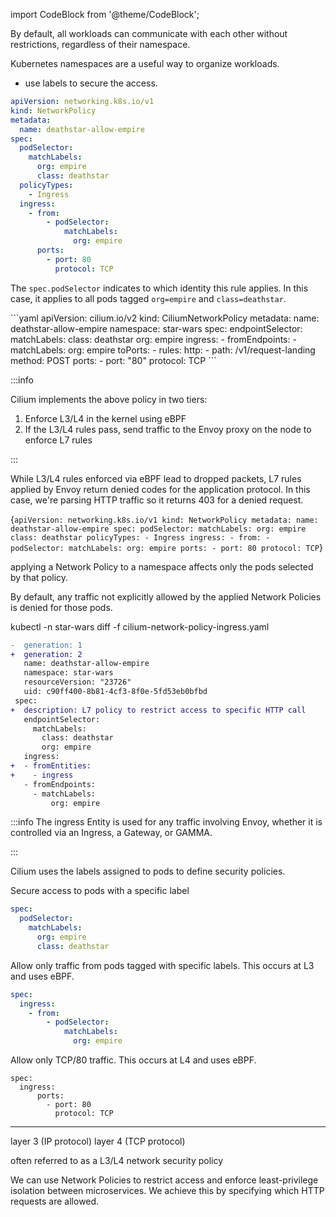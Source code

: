 import CodeBlock from '@theme/CodeBlock';

By default, all workloads can communicate with each other without restrictions, regardless of their namespace.

Kubernetes namespaces are a useful way to organize workloads.

- use labels to secure the access.

```yaml title="k8s-network-policy.yaml" showLineNumbers {5-9}
apiVersion: networking.k8s.io/v1
kind: NetworkPolicy
metadata:
  name: deathstar-allow-empire
spec:
  podSelector:
    matchLabels:
      org: empire
      class: deathstar
  policyTypes:
    - Ingress
  ingress:
    - from:
        - podSelector:
            matchLabels:
              org: empire
      ports:
        - port: 80
          protocol: TCP
```

The `spec.podSelector` indicates to which identity this rule applies. In this case, it applies to all pods tagged `org=empire` and `class=deathstar`.

<CodeBlock language="yaml" title="cilium-network-policy.yaml">
```yaml
apiVersion: cilium.io/v2
kind: CiliumNetworkPolicy
metadata:
  name: deathstar-allow-empire
  namespace: star-wars
spec:
  endpointSelector:
    matchLabels:
      class: deathstar
      org: empire
  ingress:
    - fromEndpoints:
        - matchLabels:
            org: empire
      toPorts:
        - rules:
            http:
              - path: /v1/request-landing
                method: POST
          ports:
            - port: "80"
              protocol: TCP
```
</CodeBlock>

:::info

Cilium implements the above policy in two tiers:

1. Enforce L3/L4 in the kernel using eBPF
2. If the L3/L4 rules pass, send traffic to the Envoy proxy on the node to enforce L7 rules

:::

While L3/L4 rules enforced via eBPF lead to dropped packets, L7 rules applied by Envoy return denied codes for the application protocol. In this case, we're parsing HTTP traffic so it returns 403 for a denied request.





<CodeBlock language="yaml" title="k8s-network-policy.yaml">{`
apiVersion: networking.k8s.io/v1
kind: NetworkPolicy
metadata:
  name: deathstar-allow-empire
spec:
  podSelector:
    matchLabels:
      org: empire
      class: deathstar
  policyTypes:
    - Ingress
  ingress:
    - from:
        - podSelector:
            matchLabels:
              org: empire
      ports:
        - port: 80
          protocol: TCP
`}</CodeBlock>



applying a Network Policy to a namespace affects only the pods selected by that policy.

By default, any traffic not explicitly allowed by the applied Network Policies is denied for those pods.

kubectl -n star-wars diff -f cilium-network-policy-ingress.yaml


```diff
-  generation: 1
+  generation: 2
   name: deathstar-allow-empire
   namespace: star-wars
   resourceVersion: "23726"
   uid: c90ff400-8b81-4cf3-8f0e-5fd53eb0bfbd
 spec:
+  description: L7 policy to restrict access to specific HTTP call
   endpointSelector:
     matchLabels:
       class: deathstar
       org: empire
   ingress:
+  - fromEntities:
+    - ingress
   - fromEndpoints:
     - matchLabels:
         org: empire
```


:::info
The ingress Entity is used for any traffic involving Envoy, whether it is controlled via an Ingress, a Gateway, or GAMMA.

:::

Cilium uses the labels assigned to pods to define security policies.


Secure access to pods with a specific label
```yaml
spec:
  podSelector:
    matchLabels:
      org: empire
      class: deathstar
```

Allow only traffic from pods tagged with specific labels. This occurs at L3 and uses eBPF.
```yaml
spec:
  ingress:
    - from:
        - podSelector:
            matchLabels:
              org: empire
```

Allow only TCP/80 traffic. This occurs at L4 and uses eBPF.
```
spec:
  ingress:
      ports:
        - port: 80
          protocol: TCP
```


---

 layer 3 (IP protocol) 
 layer 4 (TCP protocol)

 often referred to as a L3/L4 network security policy


We can use Network Policies to restrict access and enforce least-privilege isolation between microservices.
We achieve this by specifying which HTTP requests are allowed.